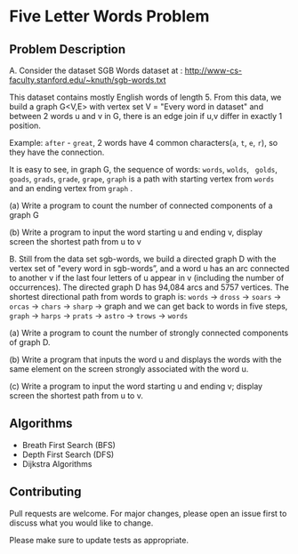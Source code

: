 # Five Letter Words Problem
## Problem Description

A. Consider the dataset SGB Words dataset at :
http://www-cs-faculty.stanford.edu/~knuth/sgb-words.txt

This dataset contains mostly English words of length 5. From this data, we build a graph G<V,E> with vertex set V = "Every word in dataset" and between 2 words u and v in G, there is an edge join if u,v differ in exactly 1 position. 

Example: `after` - `great`, 2 words have 4 common characters(`a`, `t`, `e`, `r`), so they have the connection.

It is easy to see, in graph G, the sequence of words: `words`, `wolds`, ` golds`, `goads`, `grads`, `grade`, `grape`, `graph`  is a path with starting vertex from `words` and an ending vertex from `graph` .

(a) Write a program to count the number of connected components of a graph G

(b) Write a program to input the word starting u and ending v, display screen the shortest path from u to v

B. Still from the data set sgb-words, we build a directed graph D with the vertex set of "every word in sgb-words”, and a word u has an arc connected to another v if the last four letters of u appear in v (including the number of occurrences). The directed graph D has 94,084 arcs and 5757 vertices. The shortest directional path from words to graph is:
 `words` → `dross` → `soars` → `orcas` → `chars` → `sharp` → graph and we can get back to words in five steps, `graph` → `harps` → `prats` → `astro` → `trows` → `words`

(a) Write a program to count the number of strongly connected components of graph D.

(b) Write a program that inputs the word u and displays the words with the same element on the screen strongly associated with the word u.

(c) Write a program to input the word starting u and ending v; display screen the shortest path from u to v.

## Algorithms

- Breath First Search (BFS)
- Depth First Search (DFS)
- Dijkstra Algorithms 

## Contributing

Pull requests are welcome. For major changes, please open an issue first
to discuss what you would like to change.

Please make sure to update tests as appropriate.
